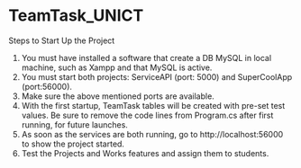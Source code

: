 # TeamTask_UNICT

Steps to Start Up the Project

1. You must have installed a software that create a DB MySQL in local machine, such as Xampp and that MySQL is active.
2. You must start both projects: ServiceAPI (port: 5000) and SuperCoolApp (port:56000).
3. Make sure the above mentioned ports are available.
4. With the first startup, TeamTask tables will be created with pre-set test values. Be sure to remove the code lines from Program.cs after first running, for future launches.
5. As soon as the services are both running, go to http://localhost:56000 to show the project started.
6. Test the Projects and Works features and assign them to students.

